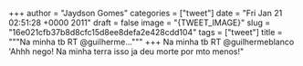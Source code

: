 
+++
author = "Jaydson Gomes"
categories = ["tweet"]
date = "Fri Jan 21 02:51:28 +0000 2011"
draft = false
image = "{TWEET_IMAGE}"
slug = "16e021cfb37b8d8cfc15d8ee8defa2e428cdd104"
tags = ["tweet"]
title = """Na minha tb RT @guilherme..."""
+++
Na minha tb RT @guilhermeblanco 'Ahhh nego! Na minha terra isso ja deu morte por mto menos!"
